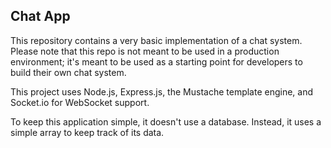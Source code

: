 ## Chat App

This repository contains a very basic implementation of a chat system. Please note that this repo is not meant to be used in a production environment; it's meant to be used as a starting point for developers to build their own chat system.

This project uses Node.js, Express.js, the Mustache template engine, and Socket.io for WebSocket support.

To keep this application simple, it doesn't use a database. Instead, it uses a simple array to keep track of its data.
